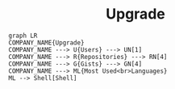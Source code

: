 <h1 align="center">Upgrade</h1>

```mermaid
graph LR
COMPANY_NAME{Upgrade}
COMPANY_NAME ---> U{Users} ---> UN[1]
COMPANY_NAME ---> R{Repositories} ---> RN[4]
COMPANY_NAME ---> G{Gists} ---> GN[4]
COMPANY_NAME ---> ML{Most Used<br>Languages}
ML --> Shell[Shell]
```
